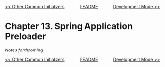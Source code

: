 <div>
<div style='float: left'><a href='ch12-other-common-initializers.md'>&lt;&lt; Other Common Initializers</a></div>
<div style='float: right'><a href='ch14-development-mode.md'>Development Mode &gt;&gt;</a></div>
<div style='float: inline-auto;text-align:center'><a href='README.md'>README</a></div>
<div style="clear: both"></div>
</div>

# Chapter 13. Spring Application Preloader

*Notes forthcoming*

<div>
<div style='float: left'><a href='ch12-other-common-initializers.md'>&lt;&lt; Other Common Initializers</a></div>
<div style='float: right'><a href='ch14-development-mode.md'>Development Mode &gt;&gt;</a></div>
<div style='float: inline-auto;text-align:center'><a href='README.md'>README</a></div>
<div style="clear: both"></div>
</div>